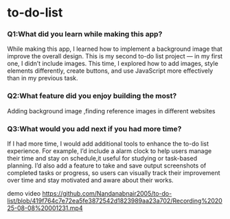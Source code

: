 # to-do-list
### Q1:What did you learn while making this app?
While making this app, I learned how to  implement a background image that improve the overall design. This is my second to-do list project — in my first one, I didn’t include images. This time, I explored how to add images, style elements differently, create buttons, and use JavaScript more effectively than in my previous task.
### Q2:What feature did you enjoy building the most?
Adding background image ,finding reference images in different websites

### Q3:What would you add next if you had more time?
If I had more time, I would add additional tools to enhance the to-do list experience. For example, I’d include a  alarm clock to help users manage their time and stay on schedule,it useful for studying or task-based planning. I’d also add a feature to take and save output screenshots of completed tasks or progress, so users can visually track their improvement over time and stay motivated and aware about their works.

demo video https://github.com/Nandanabnair2005/to-do-list/blob/419f764c7e72ea5fe3872542d1823989aa23a702/Recording%202025-08-08%20001231.mp4
